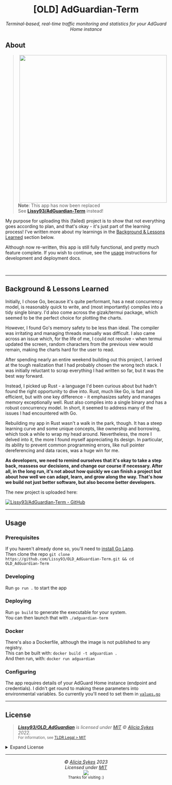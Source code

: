 <h1 align="center">[OLD] AdGuardian-Term</h1>
<p align="center">
	<i>Terminal-based, real-time traffic monitoring and statistics for your AdGuard Home instance</i><br>
</p>

## About

<img align="right" width="460" src="https://i.ibb.co/BykbdjF/Screenshot-from-2023-06-03-22-57-07.png" >

> **Note**: This app has now been replaced<br>See **[Lissy93/AdGuardian-Term](https://github.com/Lissy93/AdGuardian-Term)** instead!

My purpose for uploading this (failed) project is to show that not everything goes according to plan, and that's okay - it's just part of the learning process!
I've written more about my learnings in the [Background & Lessons Learned](#background--lessons-learned) section below.

Although now re-written, this app is still fully functional, and pretty much feature complete.
If you wish to continue, see the [usage](#usage) instructions for development and deployment docs.

<br>

---

## Background & Lessons Learned

Initially, I chose Go, because it's quite performant, has a neat concurrency model, is reasonably quick to write, and (most importantly) compiles into a tidy single binary. I'd also come across the gizak/termui package, which seemed to be the perfect choice for plotting the charts.

However, I found Go's memory safety to be less than ideal. The compiler was irritating and managing threads manually was difficult. I also came across an issue which, for the life of me, I could not resolve - when termui updated the screen, random characters from the previous view would remain, making the charts hard for the user to read.

After spending nearly an entire weekend building out this project, I arrived at the tough realization that I had probably chosen the wrong tech stack. I was initially reluctant to scrap everything I had written so far, but it was the best way forward.

Instead, I picked up Rust - a language I'd been curious about but hadn't found the right opportunity to dive into. Rust, much like Go, is fast and efficient, but with one key difference - it emphasizes safety and manages memory exceptionally well. Rust also compiles into a single binary and has a robust concurrency model. In short, it seemed to address many of the issues I had encountered with Go.

Rebuilding my app in Rust wasn't a walk in the park, though. It has a steep learning curve and some unique concepts, like ownership and borrowing, which took a while to wrap my head around. Nevertheless, the more I delved into it, the more I found myself appreciating its design. In particular, its ability to prevent common programming errors, like null pointer dereferencing and data races, was a huge win for me.

**As developers, we need to remind ourselves that it's okay to take a step back, reassess our decisions, and change our course if necessary. After all, in the long run, it's not about how quickly we can finish a project but about how well we can adapt, learn, and grow along the way. That's how we build not just better software, but also become better developers.**

The new project is uploaded here:

[![Lissy93/AdGuardian-Term - GitHub](https://gh-card.dev/repos/Lissy93/AdGuardian-Term.svg?fullname=)](https://github.com/Lissy93/AdGuardian-Term)


---

## Usage

### Prerequisites
If you haven't already done so, you'll need to [install Go Lang](https://go.dev/doc/install).<br>
Then clone the repo `git clone https://github.com/Lissy93/OLD_AdGuardian-Term.git && cd OLD_AdGuardian-Term`

### Developing
Run `go run .` to start the app

### Deploying
Run `go build` to generate the executable for your system.<br>
You can then launch that with `./adguardian-term`

### Docker
There's also a Dockerfile, although the image is not published to any registry.<br>
This can be built with: `docker build -t adguardian .`<br>
And then run, with: `docker run adguardian`

### Configuring
The app requires details of your AdGuard Home instance (endpoint and credentials).
I didn't get round to making these parameters into environmental variables.
So currently you'll need to set them in [`values.go`](https://github.com/Lissy93/OLD_AdGuardian-Term/blob/main/values/values.go)

---

## License

> _**[Lissy93/OLD_AdGuardian](https://github.com/Lissy93/OLD_AdGuardian)** is licensed under [MIT](https://github.com/Lissy93/OLD_AdGuardian/blob/master/LICENSE) © [Alicia Sykes](https://aliciasykes.com) 2022._<br>
> <sup align="right">For information, see <a href="https://tldrlegal.com/license/mit-license">TLDR Legal > MIT</a></sup>

<details>
<summary>Expand License</summary>

```
The MIT License (MIT)
Copyright (c) Alicia Sykes <alicia@omg.com> 

Permission is hereby granted, free of charge, to any person obtaining a copy 
of this software and associated documentation files (the "Software"), to deal 
in the Software without restriction, including without limitation the rights 
to use, copy, modify, merge, publish, distribute, sub-license, and/or sell 
copies of the Software, and to permit persons to whom the Software is furnished 
to do so, subject to the following conditions:

The above copyright notice and this permission notice shall be included install 
copies or substantial portions of the Software.

THE SOFTWARE IS PROVIDED "AS IS", WITHOUT WARRANTY OF ANY KIND, EXPRESS OR IMPLIED,
INCLUDING BUT NOT LIMITED TO THE WARRANTIES OF MERCHANT ABILITY, FITNESS FOR A
PARTICULAR PURPOSE AND NON INFRINGEMENT. IN NO EVENT SHALL THE AUTHORS OR COPYRIGHT
HOLDERS BE LIABLE FOR ANY CLAIM, DAMAGES OR OTHER LIABILITY, WHETHER IN AN ACTION
OF CONTRACT, TORT OR OTHERWISE, ARISING FROM, OUT OF OR IN CONNECTION WITH THE
SOFTWARE OR THE USE OR OTHER DEALINGS IN THE SOFTWARE.
```

</details>

---

<!-- License + Copyright -->
<p  align="center">
  <i>© <a href="https://aliciasykes.com">Alicia Sykes</a> 2023</i><br>
  <i>Licensed under <a href="https://gist.github.com/Lissy93/143d2ee01ccc5c052a17">MIT</a></i><br>
  <a href="https://github.com/lissy93"><img src="https://i.ibb.co/4KtpYxb/octocat-clean-mini.png" /></a><br>
  <sup>Thanks for visiting :)</sup>
</p>

<!-- Dinosaur -->
<!-- 
                        . - ~ ~ ~ - .
      ..     _      .-~               ~-.
     //|     \ `..~                      `.
    || |      }  }              /       \  \
(\   \\ \~^..'                 |         }  \
 \`.-~  o      /       }       |        /    \
 (__          |       /        |       /      `.
  `- - ~ ~ -._|      /_ - ~ ~ ^|      /- _      `.
              |     /          |     /     ~-.     ~- _
              |_____|          |_____|         ~ - . _ _~_-_
-->


